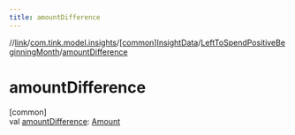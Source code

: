 ```yaml
---
title: amountDifference
---
```

//[link](../../../../index.html)/[com.tink.model.insights](../../index.html)/[[common]InsightData](../index.html)/[LeftToSpendPositiveBeginningMonth](index.html)/[amountDifference](amount-difference.html)



# amountDifference



[common]\
val [amountDifference](amount-difference.html): [Amount](../../../com.tink.model.misc/[common]-amount/index.html)




